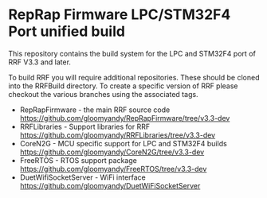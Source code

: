 RepRap Firmware LPC/STM32F4 Port unified build
==================================

This repository contains the build system for the LPC and STM32F4 port of RRF V3.3 and later.

To build RRF you will require additional repositories. These should be cloned into the RRFBuild directory. To create a specific version of RRF please checkout the various branches using the associated tags.
* RepRapFirmware - the main RRF source code https://github.com/gloomyandy/RepRapFirmware/tree/v3.3-dev
* RRFLibraries - Support libraries for RRF https://github.com/gloomyandy/RRFLibraries/tree/v3.3-dev
* CoreN2G - MCU specific support for LPC and STM32F4 builds https://github.com/gloomyandy/CoreN2G/tree/v3.3-dev
* FreeRTOS - RTOS support package https://github.com/gloomyandy/FreeRTOS/tree/v3.3-dev
* DuetWifiSocketServer - WiFi interface https://github.com/gloomyandy/DuetWiFiSocketServer

